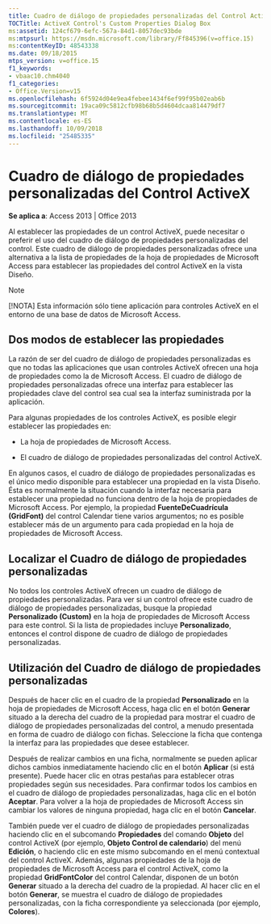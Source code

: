 ```yaml
---
title: Cuadro de diálogo de propiedades personalizadas del Control ActiveX
TOCTitle: ActiveX Control's Custom Properties Dialog Box
ms:assetid: 124cf679-6efc-567a-84d1-8057dec93bde
ms:mtpsurl: https://msdn.microsoft.com/library/Ff845396(v=office.15)
ms:contentKeyID: 48543338
ms.date: 09/18/2015
mtps_version: v=office.15
f1_keywords:
- vbaac10.chm4040
f1_categories:
- Office.Version=v15
ms.openlocfilehash: 6f5924d04e9ea4febee1434f6ef99f95b02eab6b
ms.sourcegitcommit: 19aca09c5812cfb98b68b5d4604dcaa814479df7
ms.translationtype: MT
ms.contentlocale: es-ES
ms.lasthandoff: 10/09/2018
ms.locfileid: "25485335"
---
```

# <a name="activex-controls-custom-properties-dialog-box"></a>Cuadro de diálogo de propiedades personalizadas del Control ActiveX

**Se aplica a**: Access 2013 | Office 2013

Al establecer las propiedades de un control ActiveX, puede necesitar o preferir el uso del cuadro de diálogo de propiedades personalizadas del control. Este cuadro de diálogo de propiedades personalizadas ofrece una alternativa a la lista de propiedades de la hoja de propiedades de Microsoft Access para establecer las propiedades del control ActiveX en la vista Diseño.

> [!NOTE]
> [!NOTA] Esta información sólo tiene aplicación para controles ActiveX en el entorno de una base de datos de Microsoft Access.



## <a name="two-ways-to-set-properties"></a>Dos modos de establecer las propiedades

La razón de ser del cuadro de diálogo de propiedades personalizadas es que no todas las aplicaciones que usan controles ActiveX ofrecen una hoja de propiedades como la de Microsoft Access. El cuadro de diálogo de propiedades personalizadas ofrece una interfaz para establecer las propiedades clave del control sea cual sea la interfaz suministrada por la aplicación.

Para algunas propiedades de los controles ActiveX, es posible elegir establecer las propiedades en:

  - La hoja de propiedades de Microsoft Access.

  - El cuadro de diálogo de propiedades personalizadas del control ActiveX.

En algunos casos, el cuadro de diálogo de propiedades personalizadas es el único medio disponible para establecer una propiedad en la vista Diseño. Ésta es normalmente la situación cuando la interfaz necesaria para establecer una propiedad no funciona dentro de la hoja de propiedades de Microsoft Access. Por ejemplo, la propiedad **FuenteDeCuadrícula (GridFont)** del control Calendar tiene varios argumentos; no es posible establecer más de un argumento para cada propiedad en la hoja de propiedades de Microsoft Access.

## <a name="finding-the-custom-properties-dialog-box"></a>Localizar el Cuadro de diálogo de propiedades personalizadas

No todos los controles ActiveX ofrecen un cuadro de diálogo de propiedades personalizadas. Para ver si un control ofrece este cuadro de diálogo de propiedades personalizadas, busque la propiedad **Personalizado (Custom)** en la hoja de propiedades de Microsoft Access para este control. Si la lista de propiedades incluye **Personalizado**, entonces el control dispone de cuadro de diálogo de propiedades personalizadas.

## <a name="using-the-custom-properties-dialog-box"></a>Utilización del Cuadro de diálogo de propiedades personalizadas

Después de hacer clic en el cuadro de la propiedad **Personalizado** en la hoja de propiedades de Microsoft Access, haga clic en el botón **Generar** situado a la derecha del cuadro de la propiedad para mostrar el cuadro de diálogo de propiedades personalizadas del control, a menudo presentada en forma de cuadro de diálogo con fichas. Seleccione la ficha que contenga la interfaz para las propiedades que desee establecer.

Después de realizar cambios en una ficha, normalmente se pueden aplicar dichos cambios inmediatamente haciendo clic en el botón **Aplicar** (si está presente). Puede hacer clic en otras pestañas para establecer otras propiedades según sus necesidades. Para confirmar todos los cambios en el cuadro de diálogo de propiedades personalizadas, haga clic en el botón **Aceptar**. Para volver a la hoja de propiedades de Microsoft Access sin cambiar los valores de ninguna propiedad, haga clic en el botón **Cancelar**.

También puede ver el cuadro de diálogo de propiedades personalizadas haciendo clic en el subcomando **Propiedades** del comando **Objeto** del control ActiveX (por ejemplo, **Objeto Control de calendario**) del menú **Edición**, o haciendo clic en este mismo subcomando en el menú contextual del control ActiveX. Además, algunas propiedades de la hoja de propiedades de Microsoft Access para el control ActiveX, como la propiedad **GridFontColor** del control Calendar, disponen de un botón **Generar** situado a la derecha del cuadro de la propiedad. Al hacer clic en el botón **Generar**, se muestra el cuadro de diálogo de propiedades personalizadas, con la ficha correspondiente ya seleccionada (por ejemplo, **Colores**).

